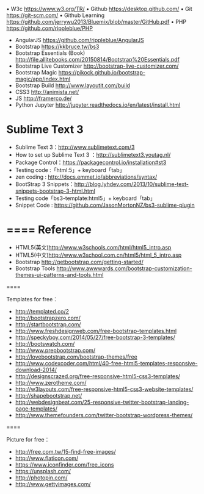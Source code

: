 
• W3c
https://www.w3.org/TR/
• Github 
https://desktop.github.com/
• Git 
https://git-scm.com/
• Github Learning 
https://github.com/jerrywu2013/Bluemix/blob/master/GitHub.pdf
• PHP 
https://github.com/rippleblue/PHP
* AngularJS
https://github.com/rippleblue/AngularJS
* Bootstrap
https://kkbruce.tw/bs3
* Bootstrap Essentials (Book)
http://file.allitebooks.com/20150814/Bootstrap%20Essentials.pdf
* Bootstrap Live Customizer
http://bootstrap-live-customizer.com/
* Bootstrap Magic
https://pikock.github.io/bootstrap-magic/app/index.html
* Bootstrap Build
http://www.layoutit.com/build
* CSS3
http://animista.net/
* JS
http://framerco.de/
* Python Jupyter
http://jupyter.readthedocs.io/en/latest/install.html


Sublime Text 3
====
* Sublime Text 3：http://www.sublimetext.com/3
* How to set up Sublime Text 3 ：http://sublimetext3.youtag.nl/
* Package Control：https://packagecontrol.io/installation#st3
* Testing code :「html:5」+  keyboard「tab」
* zen coding : http://docs.emmet.io/abbreviations/syntax/
* BootStrap 3 Snippets：http://blog.lyhdev.com/2013/10/sublime-text-snippets-bootstrap-3-html.html
* Testing code「bs3-template:html5」+ keyboard「tab」
* Snippet Code : https://github.com/JasonMortonNZ/bs3-sublime-plugin

====
Reference
====

* HTML5(英文)http://www.w3schools.com/html/html5_intro.asp
* HTML5(中文)http://www.w3school.com.cn/html5/html_5_intro.asp
* Bootstrap http://getbootstrap.com/getting-started/
* Bootstrap Tools http://www.awwwards.com/bootstrap-customization-themes-ui-patterns-and-tools.html

====

Templates for free：
* http://templated.co/2
* http://bootstrapzero.com/
* http://startbootstrap.com/
* http://www.freshdesignweb.com/free-bootstrap-templates.html
* http://speckyboy.com/2014/05/27/free-bootstrap-3-templates/
* http://bootswatch.com/
* http://www.prepbootstrap.com/
* http://lovebootstrap.com/bootstrap-themes/free
* http://www.codexcoder.com/html/40-free-html5-templates-responsive-download-2014/
* http://designscrazed.org/free-responsive-html5-css3-templates/
* http://www.zerotheme.com/
* http://w3layouts.com/free-responsive-html5-css3-website-templates/
* http://shapebootstrap.net/
* http://webdesignbeat.com/25-responsive-twitter-bootstrap-landing-page-templates/
* http://www.themefounders.com/twitter-bootstrap-wordpress-themes/

====

Picture for free：
* http://free.com.tw/15-find-free-images/
* http://www.flaticon.com/
* https://www.iconfinder.com/free_icons
* https://unsplash.com/
* http://photopin.com/
* http://www.gettyimages.com/
